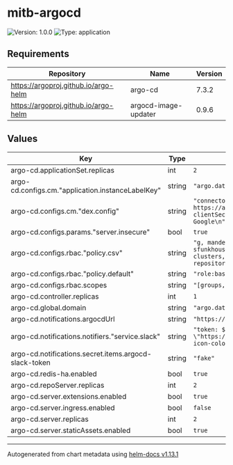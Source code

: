 # mitb-argocd

![Version: 1.0.0](https://img.shields.io/badge/Version-1.0.0-informational?style=flat-square) ![Type: application](https://img.shields.io/badge/Type-application-informational?style=flat-square)

## Requirements

| Repository | Name | Version |
|------------|------|---------|
| https://argoproj.github.io/argo-helm | argo-cd | 7.3.2 |
| https://argoproj.github.io/argo-helm | argocd-image-updater | 0.9.6 |

## Values

| Key | Type | Default | Description |
|-----|------|---------|-------------|
| argo-cd.applicationSet.replicas | int | `2` |  |
| argo-cd.configs.cm."application.instanceLabelKey" | string | `"argo.datumforge.app/instance"` |  |
| argo-cd.configs.cm."dex.config" | string | `"connectors:\n  - config:\n      issuer: https://accounts.google.com\n      clientID: fake\n      clientSecret: fake\n    type: oidc\n    id: google\n    name: Google\n"` |  |
| argo-cd.configs.params."server.insecure" | bool | `true` |  |
| argo-cd.configs.rbac."policy.csv" | string | `"g, manderson@datum.net, role:admin\ng, sfunkhouser@datum.net, role:admin\np, role:basic-readonly, clusters, get, *, allow\np, role:basic-readonly, repositories, get, *, allow\n"` |  |
| argo-cd.configs.rbac."policy.default" | string | `"role:basic-readonly"` |  |
| argo-cd.configs.rbac.scopes | string | `"[groups, email]"` |  |
| argo-cd.controller.replicas | int | `1` |  |
| argo-cd.global.domain | string | `"argo.datumforge.app"` |  |
| argo-cd.notifications.argocdUrl | string | `"https://argo.datumforge.app"` |  |
| argo-cd.notifications.notifiers."service.slack" | string | `"token: $argocd-slack-token\nicon: \"https://branding.cncf.io/img/projects/argo/icon/color/argo-icon-color.svg\""` |  |
| argo-cd.notifications.secret.items.argocd-slack-token | string | `"fake"` |  |
| argo-cd.redis-ha.enabled | bool | `true` |  |
| argo-cd.repoServer.replicas | int | `2` |  |
| argo-cd.server.extensions.enabled | bool | `true` |  |
| argo-cd.server.ingress.enabled | bool | `false` |  |
| argo-cd.server.replicas | int | `2` |  |
| argo-cd.server.staticAssets.enabled | bool | `true` |  |

----------------------------------------------
Autogenerated from chart metadata using [helm-docs v1.13.1](https://github.com/norwoodj/helm-docs/releases/v1.13.1)